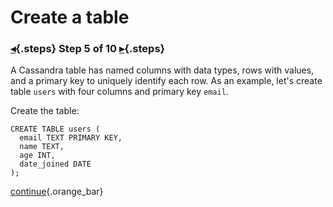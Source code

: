 <div class="top">

# Create a table
### [◂](command:katapod.loadPage?step4){.steps} Step 5 of 10 [▸](command:katapod.loadPage?step6){.steps}
</div>

A Cassandra table has named columns with data types, rows with values, and a primary key to uniquely identify each row. 
As an example, let's create table `users` with four columns and primary key `email`. 

Create the table:
```
CREATE TABLE users (
  email TEXT PRIMARY KEY,
  name TEXT,
  age INT,
  date_joined DATE
);
```

[continue](command:katapod.loadPage?step6){.orange_bar}